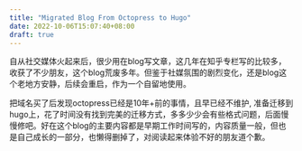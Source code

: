 ```yaml
---
title: "Migrated Blog From Octopress to Hugo"
date: 2022-10-06T15:07:40+08:00
draft: true
---
```


自从社交媒体火起来后，很少用在blog写文章，这几年在知乎专栏写的比较多，收获了不少朋友，这个blog荒废多年。但鉴于社媒氛围的剧烈变化，还是blog这个老地方安静，后续会重启，作为一个自留地使用。

把域名买了后发现octopress已经是10年+前的事情，且早已经不维护, 准备迁移到hugo上，花了时间没有找到完美的迁移方式，多多少少会有些格式问题，后面慢慢修吧。好在这个blog的主要内容都是早期工作时间写的，内容质量一般，但也是自己成长的一部分，也懒得删掉了，对阅读起来体验不好的朋友道个歉。
